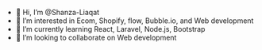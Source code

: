 - 👋 Hi, I’m @Shanza-Liaqat
- 👀 I’m interested in Ecom, Shopify, flow, Bubble.io, and Web development
- 🌱 I’m currently learning React, Laravel, Node.js, Bootstrap
- 💞️ I’m looking to collaborate on Web development


<!---
Shanza-Liaqat/Shanza-Liaqat is a ✨ special ✨ repository because its `README.md` (this file) appears on your GitHub profile.
You can click the Preview link to take a look at your changes.
--->

